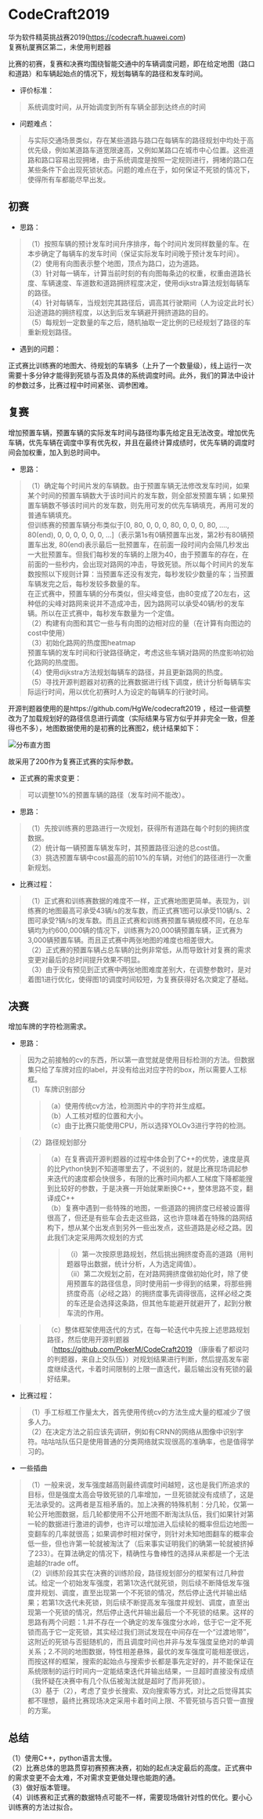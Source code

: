 
# CodeCraft2019
华为软件精英挑战赛2019(https://codecraft.huawei.com)<br>
复赛杭厦赛区第二，未使用判题器<br>

比赛的初赛，复赛和决赛均围绕智能交通中的车辆调度问题，即在给定地图（路口和道路）和车辆起始点的情况下，规划每辆车的路径和发车时间。<br>

* 评价标准：<br>

>系统调度时间，从开始调度到所有车辆全部到达终点的时间<br>

* 问题难点：<br>

>与实际交通场景类似，存在某些道路与路口在每辆车的路径规划中均处于高优先级，例如某道路车道宽限速高，又例如某路口在城市中心位置。这些道路和路口容易出现拥堵，由于系统调度是按照一定规则进行，拥堵的路口在某些条件下会出现死锁状态。问题的难点在于，如何保证不死锁的情况下，使得所有车都能尽早出发。

## 初赛

* 思路：<br>
>（1）按照车辆的预计发车时间升序排序，每个时间片发同样数量的车。在本步确定了每辆车的发车时间（保证实际发车时间晚于预计发车时间）。<br>
>（2）使用有向图表示整个地图，顶点为路口，边为道路。<br>
>（3）针对每一辆车，计算当前时刻的有向图每条边的权重，权重由道路长度、车辆速度、车道数和道路拥挤程度决定，使用dijkstra算法规划每辆车的路径。 <br>
>（4）针对每辆车，当规划完其路径后，调高其行驶期间（人为设定此时长）沿途道路的拥挤程度，以达到后发车辆避开拥挤道路的目的。<br>
>（5）每规划一定数量的车之后，随机抽取一定比例的已经规划了路径的车重新规划路径。<br>


* 遇到的问题：<br>

正式赛比训练赛的地图大、待规划的车辆多（上升了一个数量级），线上运行一次需要十多分钟才能得到死锁与否及具体的系统调度时间。此外，我们的算法中设计的参数过多，比赛过程中时间紧张、调参困难。

## 复赛

增加预置车辆，预置车辆的实际发车时间与路径均事先给定且无法改变。增加优先车辆，优先车辆在调度中享有优先权，并且在最终计算成绩时，优先车辆的调度时间会加权重，加入到总时间中。<br>

* 思路：<br>
>（1）确定每个时间片发的车辆数。由于预置车辆无法修改发车时间，如果某个时间的预置车辆数大于该时间片的发车数，则全部发预置车辆；如果预置车辆数不够该时间片的发车数，则先用可发的优先车辆填充，再用可发的普通车辆填充。<br>
>但训练赛的预置车辆分布类似于[0, 80, 0, 0, 0, 80, 0, 0, 0, 80, ...., 80(end), 0, 0, 0, 0, 0, 0, ...]（表示第1s有0辆预置车出发，第2秒有80辆预置车出发, 80(end)表示最后一批预置车，在前面一段时间内会隔几秒发出一大批预置车。但我们每秒发的车辆的上限为40，由于预置车的存在，在前面的一些秒内，会出现对路网的冲击，导致死锁。所以每个时间片的发车数按照以下规则计算：当预置车还没有发完，每秒发较少数量的车；当预置车辆发完之后，每秒发较多数量的车。<br>
>  在正式赛中，预置车辆的分布类似，但尖峰变低，由80变成了20左右，这种低的尖峰对路网来说并不造成冲击，因为路网可以承受40辆/秒的发车辆。所以在正式赛中，每秒发车数量为一个定值。<br>
>（2）构建有向图和其它一些与有向图的边相对应的量（在计算有向图边的cost中使用）<br>
>（3）初始化路网的热度图heatmap<br>
预置车辆的发车时间和行驶路径确定，考虑这些车辆对路网的热度影响初始化路网的热度图。<br>
>（4）使用dijkstra方法规划每辆车的路径，并且更新路网的热度。<br>
>（5）寻找开源判题器对初赛的比赛数据进行线下调度，统计分析每辆车实际运行时间，用以优化初赛时人为设定的每辆车的行驶时间。<br>

开源判题器使用的是https://github.com/HgWe/codecraft2019 ，经过一些调整改为了加载规划好的路径信息进行调度（实际结果与官方似乎并非完全一致，但差得也不多），地图数据使用的是初赛的比赛图2，统计结果如下：

![分布直方图](https://github.com/qiqihaer/CodeCraft-2019/blob/master/2.repecharge/Left30Right40.png "左侧每个时间片发车数为30，右侧为40")

故采用了200作为复赛正式赛的实际参数。

* 正式赛的需求变更：<br>

>可以调整10%的预置车辆的路径（发车时间不能改）。<br>

* 思路：<br>
>（1）先按训练赛的思路进行一次规划，获得所有道路在每个时刻的拥挤度数据。<br>
>（2）统计每一辆预置车辆发车时，其预置路径沿途的总cost值。<br>
>（3）挑选预置车辆中cost最高的前10%的车辆，对他们的路径进行一次重新规划。<br>

* 比赛过程：<br>

>（1）正式赛和训练赛数据的难度不一样，正式赛地图更简单。表现为，训练赛的地图最高可承受43辆/s的发车数，而正式赛1图可以承受110辆/s、2图可承受?辆/s的发车数。而且正式赛和训练赛预置车辆规模不同，在总车辆均为约600,000辆的情况下，训练赛为20,000辆预置车辆，正式赛为3,000辆预置车辆。而且正式赛中两张地图的难度也相差很大。<br>
>（2）正式赛的预置车辆占总车辆的比例非常低，从而导致针对复赛的需求变更对最后的总时间提升效果不明显。<br>
>（3）由于没有预见到正式赛中两张地图难度差别大，在调整参数时，是对着图1进行优化，使得图1的调度时间较短，为复赛获得好名次奠定了基础。<br>

## 决赛
增加车牌的字符检测需求。

* 思路：<br>

>因为之前接触的cv的东西，所以第一直觉就是使用目标检测的方法。但数据集只给了车牌对应的label，并没有给出对应字符的box，所以需要人工标框。<br>
>（1）车牌识别部分
>>（a）使用传统cv方法，检测图片中的字符并生成框。<br>
>>（b）人工核对框的位置和大小。<br>
>>（c）由于比赛只能使用CPU，所以选择YOLOv3进行字符的检测。<br>

>（2）路径规划部分<br>
>>（a）在复赛调开源判题器的过程中体会到了C++的优势，速度是真的比Python快到不知道哪里去了，不说别的，就是比赛现场调起参来迭代的速度都会快很多，有限的比赛时间内都人工梯度下降都能搜到比较好的参数，于是决赛一开始就果断换C++，整体思路不变，翻译成C++<br>
>>（b）复赛中遇到一些特殊的地图，一些道路的拥挤度已经被设置得很高了，但还是有些车会去走这些路，这也许意味着在特殊的路网结构下，想从某个出发点到另外一些出发点，这些道路是必经之路。因此我们决定采用两次规划的方式<br>
>>>（i）第一次按原思路规划，然后挑出拥挤度奇高的道路（用判题器导出数据，统计分析，人为选定阈值）。<br>
>>>（ii）第二次规划之前，在对路网拥挤度做初始化时，除了使用预置车的路径信息，同时使用前一步得到的结果，将那些拥挤度奇高（必经之路）的拥挤度事先调得很高，这样必经之类的车还是会选择这条路，但其他车能避开就避开了，起到分散车流的作用。<br>

>>（c）整体框架使用迭代的方式，在每一轮迭代中先按上述思路规划路径，然后使用开源判题器（https://github.com/PokerM/CodeCraft2019 （康康看了都说叼的判题器，来自上交队伍））对规划结果进行判断，然后提高发车密度继续迭代，卡着时间限制的上限一直迭代，最后输出没有死锁的最好结果。<br>

* 比赛过程：<br>

>（1）手工标框工作量太大，首先使用传统cv的方法生成大量的框减少了很多人力。<br>
>（2）在决定方法之前应该先调研，例如有CRNN的网络从图像中识别字符。咕咕咕队伍只是使用普通的分类网络就实现很高的准确率，也是值得学习的。<br>

* 一些插曲
>（1）一般来说，发车强度越高则最终调度时间越短，这也是我们所追求的目标，但是强度太高会导致死锁的几率增加，一旦死锁就没有成绩了，这是无法承受的。这两者是互相矛盾的。加上决赛的特殊机制：分几轮，仅第一轮公开地图数据，后几轮都使用不公开地图不断淘汰队伍，我们如果针对第一轮的数据进行激进的调参，也许可以增加进入后续轮的概率但后边地图一变翻车的几率就很高；如果调参时相对保守，则针对未知地图翻车的概率会低一些，但也许第一轮就被淘汰了（后来事实证明我们的确第一轮就被挤掉了233）。在算法确定的情况下，精确性与鲁棒性的选择从来都是一个无法逾越的trade off。<br>
>（2）训练阶段其实在决赛的训练阶段，路径规划部分的框架有过几种尝试。给定一个初始发车强度，若第1次迭代就死锁，则后续不断降低发车强度并规划、调度，直至出现第一个不死锁的情况，然后停止迭代并输出结果；若第1次迭代未死锁，则后续不断提高发车强度并规划、调度，直至出现第一个死锁的情况，然后停止迭代并输出最后一个不死锁的结果。这样的思路有两个问题：1.并不存在一个确定的发车强度分水岭，低于它一定不死锁而高于它一定死锁，其实经过我们测试发现在中间存在一个“过渡地带”，这附近的死锁与否挺随机的，而且调度时间也并非与发车强度呈绝对的单调关系；2.不同的地图数据，特性相差悬殊，最优的发车强度可能相差很远，而按这样的框架，搜索的起始点与搜索步长都是事先定好的，并不能保证在系统限制的运行时间内一定能结束迭代并输出结果，一旦超时直接没有成绩（我怀疑在决赛中有几个队伍被淘汰就是超时了而非死锁）。<br>
>（3）基于（2），考虑了变步长搜索、双向搜索等方式，对比之后觉得其实都不理想，最终比赛现场决定采用卡着时间上限、不管死锁与否只管一直搜的方案。

## 总结
（1）使用C++，python语言太慢。<br>
（2）比赛总体的思路贯穿初赛预赛决赛，初始的起点决定最后的高度。正式赛中的需求变更不会太难，不对需求变更做处理也能跑的通。<br>
（3）做好版本管理。<br>
（4）训练赛和正式赛的数据特点可能不一样，需要现场做针对性的优化。要小心训练赛的方法过拟合。<br>
